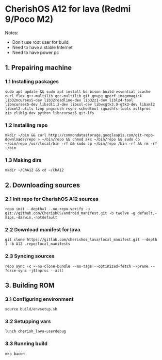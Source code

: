# CherishOS A12 for lava (Redmi 9/Poco M2)
Notes:
- Don't use root user for build
- Need to have a stable Internet
- Need to have power pc
## 1. Prepairing machine
### 1.1 Installing packages
`sudo apt update && sudo apt install bc bison build-essential ccache curl flex g++-multilib gcc-multilib git gnupg gperf imagemagick lib32ncurses5-dev lib32readline-dev lib32z1-dev liblz4-tool libncurses5-dev libsdl1.2-dev libssl-dev libwxgtk3.0-gtk3-dev libxml2 libxml2-utils lzop pngcrush rsync schedtool squashfs-tools xsltproc zip zlib1g-dev python libncurses5 git-lfs`
### 1.2 Installing repo
`mkdir ~/bin && curl http://commondatastorage.googleapis.com/git-repo-downloads/repo > ~/bin/repo && chmod a+x ~/bin/repo && sudo cp ~/bin/repo /usr/local/bin -rf && sudo cp ~/bin/repo /bin -rf && rm -rf ~/bin`
### 1.3 Making dirs
`mkdir ~/ChA12 && cd ~/ChA12`
## 2. Downloading sources
### 2.1 Init repo for CherishOS A12 sources
`repo init --depth=1 --no-repo-verify -u git://github.com/CherishOS/android_manifest.git -b twelve -g default,-mips,-darwin,-notdefault`
### 2.2 Download manifest for lava
`git clone https://gitlab.com/cherishos_lava/local_manifest.git --depth 1 -b A12 .repo/local_manifests`
### 2.3 Syncing sources
`repo sync -c --no-clone-bundle --no-tags --optimized-fetch --prune --force-sync -j$(nproc --all)`
## 3. Building ROM
### 3.1 Configuring environment
`source build/envsetup.sh`
### 3.2 Setupping vars
`lunch cherish_lava-userdebug`
### 3.3 Running build
`mka bacon`
